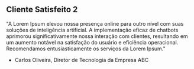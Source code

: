 ## Cliente Satisfeito 2

"A Lorem Ipsum elevou nossa presença online para outro nível com suas soluções de inteligência artificial. A implementação eficaz de chatbots aprimorou significativamente nossa interação com clientes, resultando em um aumento notável na satisfação do usuário e eficiência operacional. Recomendamos entusiasticamente os serviços da Lorem Ipsum."

- Carlos Oliveira, Diretor de Tecnologia da Empresa ABC